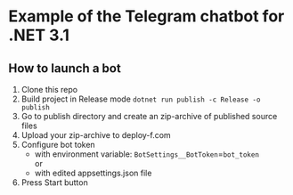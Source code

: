 # Example of the Telegram chatbot for .NET 3.1

## How to launch a bot
 1. Clone this repo
 2. Build project in Release mode
   ```dotnet run publish -c Release -o publish```
 3. Go to publish directory and create an zip-archive of published source files
 4. Upload your zip-archive to deploy-f.com
 5. Configure bot token
    * with environment variable: `BotSettings__BotToken`=`bot_token` <br>
    or <br>
    * with edited appsettings.json file
 6. Press Start button
